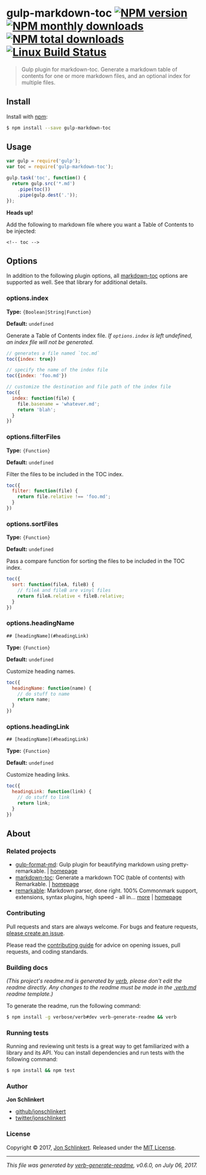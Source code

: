 # gulp-markdown-toc [![NPM version](https://img.shields.io/npm/v/gulp-markdown-toc.svg?style=flat)](https://www.npmjs.com/package/gulp-markdown-toc) [![NPM monthly downloads](https://img.shields.io/npm/dm/gulp-markdown-toc.svg?style=flat)](https://npmjs.org/package/gulp-markdown-toc) [![NPM total downloads](https://img.shields.io/npm/dt/gulp-markdown-toc.svg?style=flat)](https://npmjs.org/package/gulp-markdown-toc) [![Linux Build Status](https://img.shields.io/travis/jonschlinkert/gulp-markdown-toc.svg?style=flat&label=Travis)](https://travis-ci.org/jonschlinkert/gulp-markdown-toc)

> Gulp plugin for markdown-toc. Generate a markdown table of contents for one or more markdown files, and an optional index for multiple files.

## Install

Install with [npm](https://www.npmjs.com/):

```sh
$ npm install --save gulp-markdown-toc
```

## Usage

```js
var gulp = require('gulp');
var toc = require('gulp-markdown-toc');

gulp.task('toc', function() {
  return gulp.src('*.md')
    .pipe(toc())
    .pipe(gulp.dest('.'));
});
```

**Heads up!**

Add the following to markdown file where you want a Table of Contents to be injected:

```
<!-- toc -->
```

## Options

In addition to the following plugin options, all [markdown-toc](https://github.com/jonschlinkert/markdown-toc) options are supported as well. See that library for additional details.

### options.index

**Type:** `{Boolean|String|Function}`

**Default:** `undefined`

Generate a Table of Contents index file. _If `options.index` is left undefined, an index file will not be generated._

```js
// generates a file named `toc.md`
toc({index: true})

// specify the name of the index file
toc({index: 'foo.md'})

// customize the destination and file path of the index file
toc({
  index: function(file) {
    file.basename = 'whatever.md';
    return 'blah';
  }
})
```

### options.filterFiles

**Type:** `{Function}`

**Default:** `undefined`

Filter the files to be included in the TOC index.

```js
toc({
  filter: function(file) {
    return file.relative !== 'foo.md';
  }
})
```

### options.sortFiles

**Type:** `{Function}`

**Default:** `undefined`

Pass a compare function for sorting the files to be included in the TOC index.

```js
toc({
  sort: function(fileA, fileB) {
    // fileA and fileB are vinyl files
    return fileA.relative < fileB.relative;
  }
})
```

### options.headingName

```
## [headingName](#headingLink)
```

**Type:** `{Function}`

**Default:** `undefined`

Customize heading names.

```js
toc({
  headingName: function(name) {
    // do stuff to name
    return name;
  }
})
```

### options.headingLink

```
## [headingName](#headingLink)
```

**Type:** `{Function}`

**Default:** `undefined`

Customize heading links.

```js
toc({
  headingLink: function(link) {
    // do stuff to link
    return link;
  }
})
```

## About

### Related projects

* [gulp-format-md](https://www.npmjs.com/package/gulp-format-md): Gulp plugin for beautifying markdown using pretty-remarkable. | [homepage](https://github.com/jonschlinkert/gulp-format-md "Gulp plugin for beautifying markdown using pretty-remarkable.")
* [markdown-toc](https://www.npmjs.com/package/markdown-toc): Generate a markdown TOC (table of contents) with Remarkable. | [homepage](https://github.com/jonschlinkert/markdown-toc "Generate a markdown TOC (table of contents) with Remarkable.")
* [remarkable](https://www.npmjs.com/package/remarkable): Markdown parser, done right. 100% Commonmark support, extensions, syntax plugins, high speed - all in… [more](https://github.com/jonschlinkert/remarkable) | [homepage](https://github.com/jonschlinkert/remarkable "Markdown parser, done right. 100% Commonmark support, extensions, syntax plugins, high speed - all in one.")

### Contributing

Pull requests and stars are always welcome. For bugs and feature requests, [please create an issue](../../issues/new).

Please read the [contributing guide](.github/contributing.md) for advice on opening issues, pull requests, and coding standards.

### Building docs

_(This project's readme.md is generated by [verb](https://github.com/verbose/verb-generate-readme), please don't edit the readme directly. Any changes to the readme must be made in the [.verb.md](.verb.md) readme template.)_

To generate the readme, run the following command:

```sh
$ npm install -g verbose/verb#dev verb-generate-readme && verb
```

### Running tests

Running and reviewing unit tests is a great way to get familiarized with a library and its API. You can install dependencies and run tests with the following command:

```sh
$ npm install && npm test
```

### Author

**Jon Schlinkert**

* [github/jonschlinkert](https://github.com/jonschlinkert)
* [twitter/jonschlinkert](https://twitter.com/jonschlinkert)

### License

Copyright © 2017, [Jon Schlinkert](https://github.com/jonschlinkert).
Released under the [MIT License](LICENSE).

***

_This file was generated by [verb-generate-readme](https://github.com/verbose/verb-generate-readme), v0.6.0, on July 06, 2017._